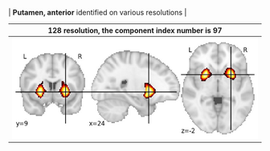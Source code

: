 


| **Putamen, anterior** identified on various resolutions |

| 128 resolution, the component index number is 97|  
|:---:|  
| ![Component 128](../128/final/97.jpg "From component 128: Putamen, anterior") |